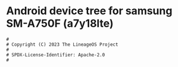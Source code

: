 # Android device tree for samsung SM-A750F (a7y18lte)

```
#
# Copyright (C) 2023 The LineageOS Project
#
# SPDX-License-Identifier: Apache-2.0
#
```

